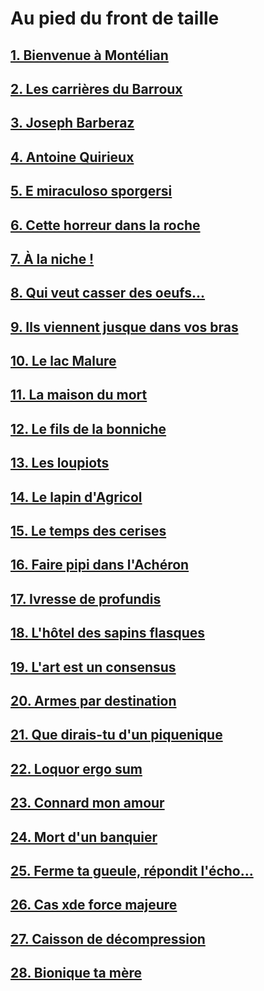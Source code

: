 # Au pied du front de taille

## [1. Bienvenue à Montélian](https://github.com/MichelTerrier/Au-pied-du-front-de-taille/blob/main/01.%20Bienvenue%20%C3%A0%20Mont%C3%A9lian.pdf)

## [2. Les carrières du Barroux](https://github.com/MichelTerrier/Au-pied-du-front-de-taille/blob/main/02.%20Les%20carri%C3%A8res%20du%20Barroux.pdf)

## [3. Joseph Barberaz](https://github.com/MichelTerrier/Au-pied-du-front-de-taille/blob/main/03.%20Joseph%20Barberaz.pdf)

## [4. Antoine Quirieux](https://github.com/MichelTerrier/Au-pied-du-front-de-taille/blob/main/4.%20Antoine%20Quirieux.pdf)

## [5. E miraculoso sporgersi](https://github.com/MichelTerrier/Au-pied-du-front-de-taille/blob/main/5.%20E%20miracoloso%20sporgersi.pdf)

## [6. Cette horreur dans la roche](https://github.com/MichelTerrier/Au-pied-du-front-de-taille/blob/main/6.%20Cette%20horreur%20dans%20la%20roche.pdf)

## [7. À la niche !](https://github.com/MichelTerrier/Au-pied-du-front-de-taille/blob/main/7.%20%C3%80%20la%20niche%20!.pdf)

## [8. Qui veut casser des oeufs...](https://github.com/MichelTerrier/Au-pied-du-front-de-taille/blob/main/8.%20Qui%20veut%20casser%20des%20%C5%93ufs%E2%80%A6.pdf)

## [9. Ils viennent jusque dans vos bras](https://github.com/MichelTerrier/Au-pied-du-front-de-taille/blob/main/9.%20Ils%20viennent%20jusque%20dans%20vos%20bras%E2%80%A6.pdf)

## [10. Le lac Malure](https://github.com/MichelTerrier/Au-pied-du-front-de-taille/blob/main/10.%20Le%20Lac%20Malure.pdf)

## [11. La maison du mort](https://github.com/MichelTerrier/Au-pied-du-front-de-taille/blob/main/11.%20La%20maison%20du%20mort.pdf)

## [12. Le fils de la bonniche](https://github.com/MichelTerrier/Au-pied-du-front-de-taille/blob/main/12.%20Le%20fils%20de%20la%20bonniche.pdf)

## [13. Les loupiots](https://github.com/MichelTerrier/Au-pied-du-front-de-taille/blob/main/13.%20Les%20Loupiots.pdf)

## [14. Le lapin d'Agricol](https://github.com/MichelTerrier/Au-pied-du-front-de-taille/blob/main/14.%20Le%20lapin%20d%E2%80%99Agricol.pdf)

## [15. Le temps des cerises](https://github.com/MichelTerrier/Au-pied-du-front-de-taille/blob/main/15.%20Le%20temps%20des%20cerises.pdf)

## [16. Faire pipi dans l'Achéron](https://github.com/MichelTerrier/Au-pied-du-front-de-taille/blob/main/16.%20Faire%20pipi%20dans%20l%E2%80%99Ach%C3%A9ron.pdf)

## [17. Ivresse de profundis](https://github.com/MichelTerrier/Au-pied-du-front-de-taille/blob/main/17.%20Ivresse%20de%20profundis.pdf)

## [18. L'hôtel des sapins flasques](https://github.com/MichelTerrier/Au-pied-du-front-de-taille/blob/main/18.%20L'Auberge%20des%20Sapins%20Flasques.pdf)

## [19. L'art est un consensus](https://github.com/MichelTerrier/Au-pied-du-front-de-taille/blob/main/19.%20L'art%20est%20un%20consensus.pdf)

## [20. Armes par destination](https://github.com/MichelTerrier/Au-pied-du-front-de-taille/blob/main/20.%20Armes%20par%20destination.pdf)

## [21. Que dirais-tu d'un piquenique](https://github.com/MichelTerrier/Au-pied-du-front-de-taille/blob/main/21.%20Que%20dirais-tu%20d'un%20piquenique%20!.pdf)

## [22. Loquor ergo sum](https://github.com/MichelTerrier/Au-pied-du-front-de-taille/blob/main/22.%20Loquor%20ergo%20sum.pdf)

## [23. Connard mon amour](https://github.com/MichelTerrier/Au-pied-du-front-de-taille/blob/main/23.%20Connard%2C%20mon%20amour%20!.pdf)

## [24. Mort d'un banquier](https://github.com/MichelTerrier/Au-pied-du-front-de-taille/blob/main/24.%20Mort%20d%E2%80%99un%20banquier.pdf)

## [25. Ferme ta gueule, répondit l'écho...](https://github.com/MichelTerrier/Au-pied-du-front-de-taille/blob/main/25.%20Ferme%20ta%20gueule%2C%20r%C3%A9pondit%20l%E2%80%99%C3%A9cho%E2%80%A6.pdf)

## [26. Cas xde force majeure](https://github.com/MichelTerrier/Au-pied-du-front-de-taille/blob/main/26.%20Cas%20de%20force%20majeure.pdf)

## [27. Caisson de décompression](https://github.com/MichelTerrier/Au-pied-du-front-de-taille/blob/main/27.%20Caisson%20de%20d%C3%A9compression.pdf)

## [28. Bionique ta mère](https://github.com/MichelTerrier/Au-pied-du-front-de-taille/blob/main/28.%20Bionique%20ta%20m%C3%A8re.pdf)





